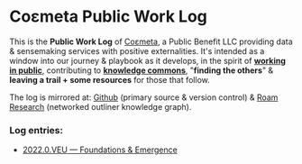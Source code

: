 # Coεmeta Public Work Log

This is the **Public Work Log** of [Coεmeta](https://coemeta.xyz), a Public Benefit LLC providing data & sensemaking services with positive externalities. It's intended as a window into our journey & playbook as it develops, in the spirit of **[working in public](https://nesslabs.com/work-in-public)**, contributing to **[knowledge commons](https://en.wikipedia.org/wiki/Knowledge_commons)**, "**finding the others**" & **leaving a trail + some resources** for those that follow. 

The log is mirrored at: [Github](https://github.com/coemeta/public-work-log) (primary source & version control) & [Roam Research](https://roamresearch.com/#/app/coemeta/page/8hblWWLSN) (networked outliner knowledge graph).

### Log entries:

  - [2022.0.VEU — Foundations & Emergence](https://github.com/coemeta/public-work-log/blob/main/2022.0.veu.md)
